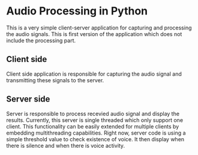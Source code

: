 # Audio Processing in Python

This is a very simple client-server application for capturing and processing the audio signals. This is first version of the application which does not include the processing part.

## Client side
Client side application is responsible for capturing the audio signal and transmitting these signals to the server.

## Server side
Server is responsible to process recevied audio signal and display the results. Currently, this server is single threaded which only support one client. This functionality can be easily extended for multiple clients by embedding multithreading capabilities. Right now, server code is using a simple threshold value to check existence of voice. It then display when there is silence and when there is voice activity.

